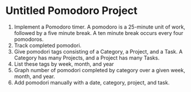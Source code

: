 # Untitled Pomodoro Project

1. Implement a Pomodoro timer. A pomodoro is a 25-minute unit of work, followed by a five minute break. A ten minute break occurs every four pomodoros.
2. Track completed pomodori.
3. Give pomodori tags consisting of a Category, a Project, and a Task. A Category has many Projects, and a Project has many Tasks.
4. List these tags by week, month, and year
5. Graph number of pomodori completed by category over a given week, month, and year.
6. Add pomodori manually with a date, category, project, and task.
